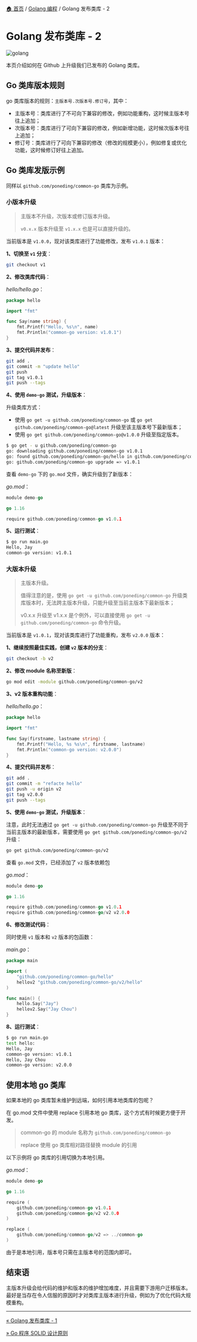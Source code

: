 [🏠 首页](../_index.md) / [Golang 编程](_index.md) / Golang 发布类库 - 2

# Golang 发布类库 - 2

![golang](https://images.poneding.com/2025/03/202503111823209.png)

本页介绍如何在 Github 上升级我们已发布的 Golang 类库。

## Go 类库版本规则

go 类库版本的规则：`主版本号.次版本号.修订号`，其中：

- 主版本号：类库进行了不可向下兼容的修改，例如功能重构，这时候主版本号往上追加；
- 次版本号：类库进行了可向下兼容的修改，例如新增功能，这时候次版本号往上追加；
- 修订号：类库进行了可向下兼容的修改（修改的规模更小），例如修复或优化功能，这时候修订好往上追加。

## Go 类库发版示例

同样以 `github.com/poneding/common-go` 类库为示例。

### 小版本升级

> 主版本不升级，次版本或修订版本升级。
>
> `v0.x.x` 版本升级至 `v1.x.x` 也是可以直接升级的。

当前版本是 `v1.0.0`，现对该类库进行了功能修改，发布 `v1.0.1` 版本：

**1、切换至 `v1` 分支**：

```bash
git checkout v1
```

**2、修改类库代码**：

*hello/hello.go*：

```go
package hello

import "fmt"

func Say(name string) {
    fmt.Printf("Hello, %s\n", name)
    fmt.Println("common-go version: v1.0.1")
}
```

**3、提交代码并发布**：

```bash
git add .
git commit -m "update hello"
git push
git tag v1.0.1
git push --tags 
```

**4、使用 `demo-go` 测试，升级版本**：

升级类库方式：

- 使用 `go get -u github.com/poneding/common-go` 或 `go get github.com/poneding/common-go@latest` 升级至该主版本号下最新版本；
- 使用 `go get github.com/poneding/common-go@v1.0.0` 升级至指定版本。

```bash
$ go get - u github.com/poneding/common-go
go: downloading github.com/poneding/common-go v1.0.1
go: found github.com/poneding/common-go/hello in github.com/poneding/common-go v1.0.1
go: github.com/poneding/common-go upgrade => v1.0.1
```

查看 `demo-go` 下的 `go.mod` 文件，确实升级到了新版本：

*go.mod*：

```go
module demo-go

go 1.16

require github.com/poneding/common-go v1.0.1
```

**5、运行测试**：

```bash
$ go run main.go
Hello, Jay
common-go version: v1.0.1
```

### 大版本升级

> 主版本升级。
>
> 值得注意的是，使用 `go get -u github.com/poneding/common-go` 升级类库版本时，无法跨主版本升级，只能升级至当前主版本下最新版本；
>
> v0.x.x 升级至 v1.x.x 是个例外，可以直接使用 `go get -u github.com/poneding/common-go` 命令升级。

当前版本是 `v1.0.1`，现对该类库进行了功能重构，发布 `v2.0.0` 版本：

**1、继续按照最佳实践，创建 `v2` 版本的分支**：

```bash
git checkout -b v2
```

**2、修改 module 名称至新版**：

```bash
go mod edit -module github.com/poneding/common-go/v2
```

**3、v2 版本重构功能**：

*hello/hello.go*：

```go
package hello

import "fmt"

func Say(firstname, lastname string) {
    fmt.Printf("Hello, %s %s\n", firstname, lastname)
    fmt.Println("common-go version: v2.0.0")
}
```

**4、提交代码并发布**：

```bash
git add .
git commit -m "refacte hello"
git push -u origin v2
git tag v2.0.0
git push --tags
```

**5、使用 `demo-go` 测试，升级版本**：

注意，此时无法通过 `go get -u github.com/poneding/common-go` 升级至不同于当前主版本的最新版本，需要使用 `go get github.com/poneding/common-go/v2` 升级：

```bash
go get github.com/poneding/common-go/v2
```

查看 `go.mod` 文件，已经添加了 `v2` 版本依赖包

*go.mod*：

```go
module demo-go

go 1.16

require github.com/poneding/common-go v1.0.1
require github.com/poneding/common-go/v2 v2.0.0
```

**6、修改测试代码**：

同时使用 `v1` 版本和 `v2` 版本的包函数：

*main.go*：

```go
package main

import (
    "github.com/poneding/common-go/hello"
    hellov2 "github.com/poneding/common-go/v2/hello"
)

func main() {
    hello.Say("Jay")
    hellov2.Say("Jay Chou")
}
```

**8、运行测试**：

```bash
$ go run main.go
test hello:
Hello, Jay
common-go version: v1.0.1
Hello, Jay Chou
common-go version: v2.0.0
```

## 使用本地 go 类库

如果本地的 go 类库暂未维护到远端，如何引用本地类库的包呢？

在 go.mod 文件中使用 replace 引用本地 go 类库，这个方式有时候更方便于开发。

> common-go 的 module 名称为 `github.com/poneding/common-go`
>
> replace 使用 go 类库相对路径替换 module 的引用

以下示例将 go 类库的引用切换为本地引用。

*go.mod*：

```go
module demo-go

go 1.16

require (
    github.com/poneding/common-go v1.0.1
    github.com/poneding/common-go/v2 v2.0.0
)

replace (
    github.com/poneding/common-go/v2 => ../common-go
)
```

由于是本地引用，版本号只需在主版本号的范围内即可。

## 结束语

主版本升级会给代码的维护和版本的维护增加难度，并且需要下游用户迁移版本。最好是当存在令人信服的原因时才对类库主版本进行升级，例如为了优化代码大规模重构。

---
[« Golang 发布类库 - 1](go-publish-package-01.md)

[» Go 程序 SOLID 设计原则](go-solid.md)
